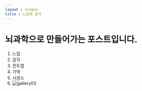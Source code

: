 ```yaml
---
layout : single
title : 느낌과 감각
---
```

# 뇌과학으로 만들어가는 포스트입니다.
1.  느낌
2.  감각
3.  전두엽
4.  기억
5.  시권스
6.  ![gallery03](/Users/kch/Documents/GitHub/kchair777.github.io/images/2023-07-11-mei/gallery03.jpg)
